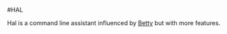 #HAL

Hal is a command line assistant influenced by [Betty](https://github.com/pickhardt/betty) but with more features.

